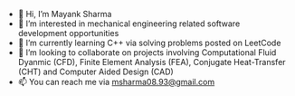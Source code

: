 - 👋 Hi, I’m Mayank Sharma
- 👀 I’m interested in mechanical engineering related software development opportunities
- 🌱 I’m currently learning C++ via solving problems posted on LeetCode
- 💞️ I’m looking to collaborate on projects involving Computational Fluid Dyanmic (CFD), Finite Element Analysis (FEA), Conjugate Heat-Transfer (CHT) and Computer Aided Design (CAD)
- 📫 You can reach me via msharma08.93@gmail.com 

<!---
msharma08-93/msharma08-93 is a ✨ special ✨ repository because its `README.md` (this file) appears on your GitHub profile.
You can click the Preview link to take a look at your changes.
--->
